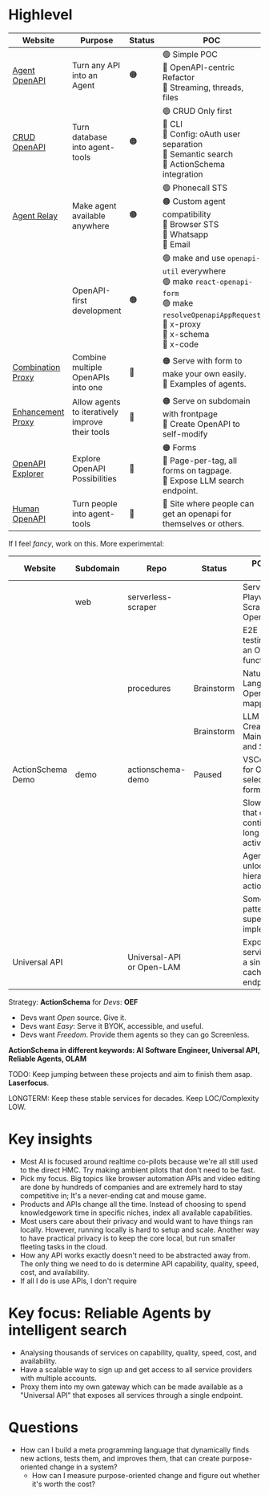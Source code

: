 # Highlevel

| Website                                               | Purpose                                         | Status | POC                                                                                                                                                           | LOC      |
| ----------------------------------------------------- | ----------------------------------------------- | ------ | ------------------------------------------------------------------------------------------------------------------------------------------------------------- | -------- |
| [Agent OpenAPI](https://agent.actionschema.com)       | Turn any API into an Agent                      | 🟠     | 🟢 Simple POC<br>🔴 OpenAPI-centric Refactor<br>🔴 Streaming, threads, files                                                                                  | 2530     |
| [CRUD OpenAPI](https://data.actionschema.com)         | Turn database into agent-tools                  | 🟠     | 🟢 CRUD Only first<br>🔴 CLI<br>🔴 Config: oAuth user separation<br>🔴 Semantic search<br>🔴 ActionSchema integration                                         | 4450     |
| [Agent Relay](https://telecom.actionschema.com)       | Make agent available anywhere                   | 🟠     | 🟢 Phonecall STS<br>🟠 Custom agent compatibility<br>🔴 Browser STS<br>🔴 Whatsapp<br>🔴 Email                                                                | 450      |
|                                                       | OpenAPI-first development                       | 🟠     | 🟢 make and use `openapi-util` everywhere<br>🟢 make `react-openapi-form`<br>🟢 make `resolveOpenapiAppRequest`<br>🔴 x-proxy<br>🔴 x-schema<br>🔴 x-code<br> | 1500+850 |
| [Combination Proxy](https://proxy.actionschema.com)   | Combine multiple OpenAPIs into one              | 🔴     | 🟠 Serve with form to make your own easily.<br>🔴 Examples of agents.                                                                                         | 1300     |
| [Enhancement Proxy](https://openapi.actionschema.com) | Allow agents to iteratively improve their tools | 🔴     | 🟠 Serve on subdomain with frontpage<br>🔴 Create OpenAPI to self-modify                                                                                      | ±2k      |
| [OpenAPI Explorer](https://explorer.actionschema.com) | Explore OpenAPI Possibilities                   | 🔴     | 🟠 Forms<br>🔴 Page-per-tag, all forms on tagpage.<br>🔴 Expose LLM search endpoint.                                                                          | 664      |
| [Human OpenAPI](https://human.actionschema.com)       | Turn people into agent-tools                    | 🔴     | 🔴 Site where people can get an openapi for themselves or others.                                                                                             | 11600    |

If I feel _fancy_, work on this. More experimental:

| Website           | Subdomain | Repo                      | Status     | POC or next steps                                            | Depends on                      |
| ----------------- | --------- | ------------------------- | ---------- | ------------------------------------------------------------ | ------------------------------- |
|                   | web       | serverless-scraper        |            | Serverless Playwright Scraping OpenAPI.                      |
|                   |           |                           |            | E2E testing/validating an OpenAPI's functionality            | ActionSchema?                   |
|                   |           | procedures                | Brainstorm | Natural Language to Operations mapping                       | Good OpenAPI search             |
|                   |           |                           | Brainstorm | LLM Hierarchy Creation, Maintenance, and Search              |                                 |
| ActionSchema Demo | demo      | actionschema-demo         | Paused     | VSCode plugin for OpenAPI selection and form-filling         | Functional OpenAPI              |
|                   |           |                           |            | Slow-agents that can continue very long or self-activate     |                                 |
|                   |           |                           |            | Agents openapi unlocks hierarchical actionschema             |                                 |
|                   |           |                           |            | Some agentic patterns are super useful to implement          | Agent OpenAPI                   |
| Universal API     |           | Universal-API or Open-LAM |            | Exposes all services through a single cacheable NLP endpoint | OpenAPI Explorer, Search, Proxy |

Strategy: **ActionSchema** for _Devs_: **OEF**

- Devs want _Open_ source. Give it.
- Devs want _Easy_: Serve it BYOK, accessible, and useful.
- Devs want _Freedom_. Provide them agents so they can go Screenless.

**ActionSchema in different keywords: AI Software Engineer, Universal API, Reliable Agents, OLAM**

TODO: Keep jumping between these projects and aim to finish them asap. **Laserfocus**.

LONGTERM: Keep these stable services for decades. Keep LOC/Complexity LOW.

# Key insights

- Most AI is focused around realtime co-pilots because we're all still used to the direct HMC. Try making ambient pilots that don't need to be fast.
- Pick my focus. Big topics like browser automation APIs and video editing are done by hundreds of companies and are extremely hard to stay competitive in; It's a never-ending cat and mouse game.
- Products and APIs change all the time. Instead of choosing to spend knowledgework time in specific niches, index all available capabilities.
- Most users care about their privacy and would want to have things ran locally. However, running locally is hard to setup and scale. Another way to have practical privacy is to keep the core local, but run smaller fleeting tasks in the cloud.
- How any API works exactly doesn't need to be abstracted away from. The only thing we need to do is determine API capability, quality, speed, cost, and availability.
- If all I do is use APIs, I don't require

# Key focus: Reliable Agents by intelligent search

- Analysing thousands of services on capability, quality, speed, cost, and availability.
- Have a scalable way to sign up and get access to all service providers with multiple accounts.
- Proxy them into my own gateway which can be made available as a "Universal API" that exposes all services through a single endpoint.

# Questions

- How can I build a meta programming language that dynamically finds new actions, tests them, and improves them, that can create purpose-oriented change in a system?
  - How can I measure purpose-oriented change and figure out whether it's worth the cost?
